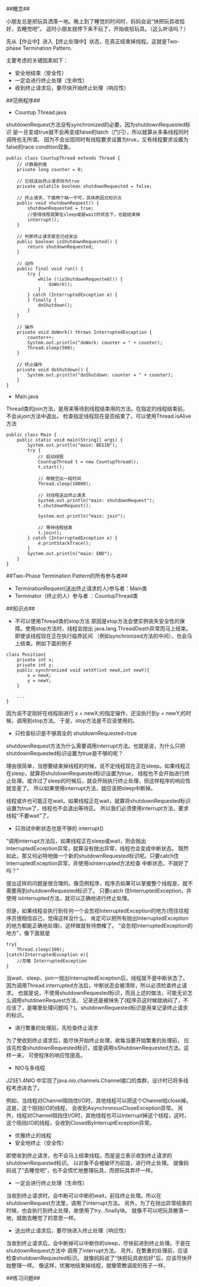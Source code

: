 ##概念##

小朋友总是把玩具洒落一地。晚上到了睡觉的时间时，妈妈会说“快把玩具收拾好，去睡觉吧”。
这时小朋友就停下来不玩了，开始收拾玩具。（这么听话吗？）

先从【作业中】进入【终止处理中】状态，在真正结束掉线程。这就是Two-phase Termination Pattern.

主要考虑的关键因素如下：

- 安全地结束（安全性）
- 一定会进行终止处理（生命性）
- 收到终止请求后，要尽快开始终止处理（响应性）


##范例程序##

- Countup Thread.java

shutdownRequest方法没有synchronized的必要。因为shutdownRequested标识
是一旦变成true就不会再变成false的latch（门闩），所以就算从多条线程同时调用也无所谓。
因为不会出现同时有线程要求设置为true，又有线程要求设置为false的race condition现象。


```
public class CountupThread extends Thread {
    // 计数器的值
    private long counter = 0;

    // 已经送出终止请求则为true
    private volatile boolean shutdownRequested = false;

    // 终止请求，下面两个缺一不可，具体原因见知识点
    public void shutdownRequest() {
        shutdownRequested = true;
        //使得线程就算在sleep或是wait的状态下，也能结束掉
        interrupt();
    }

    // 判断终止请求是否已经发出
    public boolean isShutdownRequested() {
        return shutdownRequested;
    }

    // 动作
    public final void run() {
        try {
            while (!isShutdownRequested()) {
                doWork();
            }
        } catch (InterruptedException e) {
        } finally {
            doShutdown();
        }
    }

    // 操作
    private void doWork() throws InterruptedException {
        counter++;
        System.out.println("doWork: counter = " + counter);
        Thread.sleep(500);
    }

    // 终止操作
    private void doShutdown() {
        System.out.println("doShutdown: counter = " + counter);
    }
}

```

- Main.java

Thread类的join方法，是用来等待到线程结束用的方法。在指定的线程结束前，不会从join方法中退出。
检查指定线程现在是否结束了，可以使用Thread.isAlive方法

```
public class Main {
    public static void main(String[] args) {
        System.out.println("main: BEGIN");
        try {
            // 启动线程
            CountupThread t = new CountupThread();
            t.start();

            // 稍微空出一段时间
            Thread.sleep(10000);

            // 对线程送出终止请求
            System.out.println("main: shutdownRequest");
            t.shutdownRequest();

            System.out.println("main: join");

            // 等待线程结束
            t.join();
        } catch (InterruptedException e) {
            e.printStackTrace();
        }
        System.out.println("main: END");
    }
}

```


##Two-Phase Termination Pattern的所有参与者##

- TerminationRequest(送出终止请求的人)参与者：Main类
- Terminator（终止的人）参与者 ：CountupThread类


##知识点##

- 不可以使用Thread类的stop方法
	原因是stop方法会使实例丧失安全性的保障。使用stop方法时，线程会抛出
	java.lang.ThreadDeath异常而马上结束。即使该线程现在正在执行临界区间
	（例如synchronized方法的中间），也会马上结束。例如下面的例子

```
class Position{
	private int x;
	private int y;
	public synchronized void setXY(int newX,int newY){
		x = newX;
		y = newY;
	}

	...
}
```

因为说不定刚好在线程刚进行 x = newX;的指定操作，还没执行到y = newY;的时候，调用到stop方法。
于是，stop方法是不应该使用的。

- 只检查标识是不够周全的 shutdownRequested=true

shutdownRequest方法为什么需要调用interrupt方法。也就是说，为什么只把shutdownRequested标识设置为true是不够的呢？

理由很简单，当想要结束掉线程的时候，说不定线程现在正在sleep。如果线程正在sleep，就算将shutdownRequested标识设置为true，
线程也不会开始进行终止处理。或许过了sleep的时候后，就会开始执行终止处理，但这样程序的响应性就变差了。
所以如果使用interrupt方法，就应该把sleep中断掉。

线程或许也可能正在wait。如果线程正在wait，就算将shutdownRequested标识设置为true了，线程也不会退出等待区。
所以我们必须使用interrupt方法，要求线程“不要wait”了。


- 只测试中断状态也是不够的 interrupt()

“调用interrupt方法后，如果线程正在sleep或wait，则会抛出InterruptedException异常，就算没有抛出异常，线程也会变成中断状态。
既然如此，那又何必特地做一个新的shutdownRequested标识呢。只要catch住InterruptedException异常，并使用isInterrupted方法检查
中断状态，不就好了吗？”

提出这样的问题是很合理的。像范例程序，程序员如果可以掌握整个线程是，就不需要用到shutdownRequested标识了。
只要catch 住InterruptedException，并使用
isInterrupted方法，就可以正确地进行终止处理。

但是，如果线程会执行到任何一个会忽视InterruptedException的地方(而往往程序员很相信自己，觉得这样没什么，
肯定可以把所有抛出InterruptedException的地方都能正确地处理)，这样做就有待商榷了。
“会忽视InterruptedException的地方”，像下面就是

```
try{
	Thread.sleep(100);
}catch(InterruptedException e){
	//忽略 InterruptedException
}
```

当wait、sleep、join一抛出InterruptedException后，线程就不是中断状态了。
因为调用Thread.interrupted方法后，中断状态会被清除，所以必须检查终止请求。
也就是说，不使用shutdownRequested标识，而且上述的做法，可能无论怎么调用shutdownRequest方法，
记录还是被抹失了(程序员这时候就纳闷了，不应该了，是哪里处理问题吗？)。shutdownRequested标识是用来记录终止请求的标识。


- 进行繁重的处理前，先检查终止请求

为了使收到终止请求后，能尽快开始终止处理，故每当要开始繁重的处理前，
应该先检查shutdownRequested标识，或是调用isShutdownRequested方法。这样一来，
可使程序的响应性提高。



- NIO与多线程

J2SE1.4NIO 中实现了java.nio.channels.Channel接口的类群，设计时已将多线程考虑进去了。

例如，当线程对Channel阻挡住I/O时，其他线程可以把这个Channel给close掉。这是，这个阻挡I/O的线程，
会收到AsynchronousCloseException异常。
另外，线程对Channel阻挡住I/O时，其他线程也可以interrupt掉这个线程，这时，这个阻挡I/O的线程，会收到ClosedByInterruptException异常。

- 优雅终止的线程
 - 安全地终止（安全性）

即使收到终止请求，也不会马上结束线程。而是竖立表示收到终止请求的shutdownRequested标识。
以对象不会被破坏为前提，进行终止处理。
就像妈妈说了“去睡觉吧”，也不会慌忙地整理玩具，而把玩具弄坏一样。
 
 - 一定会进行终止处理（生命性）

当收到终止请求时，会中断可以中断的wait，前往终止处理。所以在shutdownRequest方法里，调用了interrupt方法。
另外，为了在抛出异常结束的时候，也会执行到终止处理，故使用了try...finally块。
就像不可以吧玩具散落一地，就跑去睡觉了的意思一样。

 
 - 送出终止请求后，要尽快进入终止处理（响应性）

 当收到终止请求后，会中断掉可以中断你的sleep，尽快前进到终止处理。于是在shutdownRequest方法中
 调用了interrupt方法。
 另外，在繁重的处理前，应该检查shutdownRequested标识。
 就像妈妈说了“快把玩具收拾好”后，应该尽快开始整理一样。
 像这样，优雅地结束掉线程，就像管教调皮的孩子一样。



 

##练习问题##